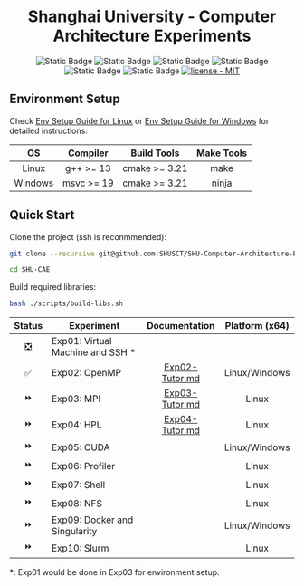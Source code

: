 <div align="center">

  <h1>Shanghai University - Computer Architecture Experiments</h1>

   ![Static Badge](https://img.shields.io/badge/C%2B%2B-23-blue?style=plastic) ![Static Badge](https://img.shields.io/badge/g%2B%2B-13-blue?style=plastic) ![Static Badge](https://img.shields.io/badge/msvc-19-blue?style=plastic) ![Static Badge](https://img.shields.io/badge/cmake-navy?style=plastic&link=https%3A%2F%2Fgithub.com%2Fjamesnulliu%2FPrettyLazy0%2Fblob%2Fmain%2FLICENSE) ![Static Badge](https://img.shields.io/badge/make-navy?style=plastic&link=https%3A%2F%2Fgithub.com%2Fjamesnulliu%2FPrettyLazy0%2Fblob%2Fmain%2FLICENSE) ![Static Badge](https://img.shields.io/badge/ninja-navy?style=plastic&link=https%3A%2F%2Fgithub.com%2Fjamesnulliu%2FPrettyLazy0%2Fblob%2Fmain%2FLICENSE) [![license - MIT](https://img.shields.io/badge/license-MIT-darkgreen?style=plastic)](https://github.com/jamesnulliu/PrettyLazy0/blob/main/LICENSE)

</div>


## Environment Setup

Check [Env Setup Guide for Linux](./docs/Env_Setup_Guide_for_Linux.md) or [Env Setup Guide for Windows](./docs/Env_Setup_Guide_for_Windows.md) for detailed instructions.

<div align="center">

| OS | Compiler | Build Tools | Make Tools |
|:--:|:--------:|:-----------:|:----------:|
| Linux | g++ >= 13 | cmake >= 3.21 | make |
| Windows | msvc >= 19 | cmake >= 3.21 | ninja |

</div>

## Quick Start

Clone the project (ssh is reconmmended):

```bash
git clone --recursive git@github.com:SHUSCT/SHU-Computer-Architecture-Experiments.git SHU-CAE

cd SHU-CAE
```

Build required libraries:

```bash
bash ./scripts/build-libs.sh
```

<div align="center">

| Status | Experiment | Documentation | Platform (x64) |
|:------:|------------|:-------------:|:-------:|
| ❎ | Exp01: Virtual Machine and SSH * | | |
| ✅ | Exp02: OpenMP | [Exp02-Tutor.md](./docs/Exp02-Tutor.md) | Linux/Windows |
| ⏩ | Exp03: MPI | [Exp03-Tutor.md](./docs/Exp03-Tutor.md) | Linux |
| ⏩ | Exp04: HPL | [Exp04-Tutor.md](./docs/Exp04-Tutor.md) | Linux |
| ⏩ | Exp05: CUDA |  | Linux/Windows |
| ⏩ | Exp06: Profiler |  | Linux |
| ⏩ | Exp07: Shell |  | Linux |
| ⏩ | Exp08: NFS |  | Linux |
| ⏩ | Exp09: Docker and Singularity | | Linux/Windows |
| ⏩ | Exp10: Slurm | | Linux |


</div>

*: Exp01 would be done in Exp03 for environment setup.

